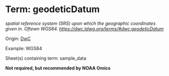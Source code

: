 # Term: geodeticDatum

*spatial reference system (SRS) upon which the geographic coordinates given in. Oftewn WGS84. https://dwc.tdwg.org/terms/#dwc:geodeticDatum*

Origin: [DwC](https://dwc.tdwg.org/list/)

Example: WGS84

Sheet(s) containing term: sample_data

**Not required, but recommended by NOAA Omics**